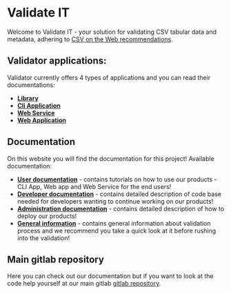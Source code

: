 # Validate IT

Welcome to Validate IT - your solution for validating CSV tabular data and metadata, adhering to [CSV on the Web recommendations](https://www.w3.org/TR/tabular-data-primer/).

## Validator applications:
Validator currently offers 4 types of applications and you can read their documentations:
- **[Library](/docs/lib/index.md)**
- **[Cli Application](/docs/cli/index.md)** 
- **[Web Service](/docs/web_service/index.md)** 
- **[Web Application](docs/web_app/index.md)** 
## Documentation
On this website you will find the documentation for this project!
Available documentation:
- **[User documentation](docs/user/index.md)** - contains tutorials on how to use our products - CLI App, Web app and Web Service for the end users!
- **[Developer documentation](docs/developer/index.md)** - contains detailed description of code base needed for developers wanting to continue working 
on our products!
- **[Administration documentation](docs/administration/index.md)** - contains detailed description of how to deploy our products!
- **[General information](docs/general/index.md)** - contains general information about validation process and we recommend you take a quick look at it before rushing into the validation!

## Main gitlab repository

Here you can check out our documentation but if you want to look at the code help yourself at our 
main gitlab [gitlab repository](https://gitlab.mff.cuni.cz/kolcunm/csv-validator).